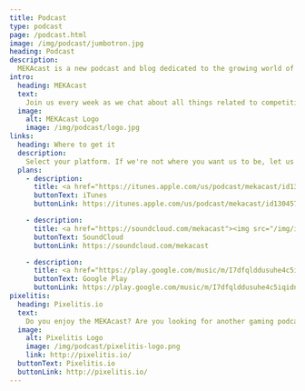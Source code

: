 ```yaml
---
title: Podcast
type: podcast
page: /podcast.html
image: /img/podcast/jumbotron.jpg
heading: Podcast
description:
  MEKAcast is a new podcast and blog dedicated to the growing world of competitive Overwatch, Blizzard's team-based shooter. Tune in for our discussions about the Overwatch League, the ever-evolving metagame, the latest patch notes and their expected impact on the game, and the current state of our favorite FPS.
intro:
  heading: MEKAcast
  text:
    Join us every week as we chat about all things related to competitive Overwatch. From the all the startling upsets of the Overwatch League, to the evolution of the metagame, to the impact of the latest game updates on professional and casual competitors alike. It's a new exciting era for esports, heroes! Are you with us? MEKA activated!
  image:
    alt: MEKAcast Logo
    image: /img/podcast/logo.jpg
links:
  heading: Where to get it
  description:
    Select your platform. If we're not where you want us to be, let us know!
  plans:
    - description:
      title: <a href="https://itunes.apple.com/us/podcast/mekacast/id1304572195"><img src="/img/icons/itunes.svg" alt="iTunes logo" class="db w3 center pv1"></a>
      buttonText: iTunes
      buttonLink: https://itunes.apple.com/us/podcast/mekacast/id1304572195

    - description:
      title: <a href="https://soundcloud.com/mekacast"><img src="/img/icons/soundcloud.svg" alt="SoundCloud logo" class="db w3 center pv1"></a>
      buttonText: SoundCloud
      buttonLink: https://soundcloud.com/mekacast

    - description:
      title: <a href="https://play.google.com/music/m/I7dfqlddusuhe4c5iqidnwxoxfq?t=MEKAcast"><img src="/img/icons/google-play.svg" alt="Google Play logo" class="db w3 center pv1"></a>
      buttonText: Google Play
      buttonLink: https://play.google.com/music/m/I7dfqlddusuhe4c5iqidnwxoxfq?t=MEKAcast
pixelitis:
  heading: Pixelitis.io
  text:
    Do you enjoy the MEKAcast? Are you looking for another gaming podcast to add to your plate? Take a look at our friends at the <a href="https://soundcloud.com/pixelitis">The Pixelitis Show</a>, a weekly podcast that delves into the wider world of video games and geek culture.
  image:
    alt: Pixelitis Logo
    image: /img/podcast/pixelitis-logo.png
    link: http://pixelitis.io/
  buttonText: Pixelitis.io
  buttonLink: http://pixelitis.io/
---
```

